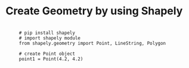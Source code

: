 
# Create Geometry by using Shapely

<pre>
  <code>
     # pip install shapely
     # import shapely module
     from shapely.geometry import Point, LineString, Polygon
     
     # create Point object
     point1 = Point(4.2, 4.2)
  </code>
</pre>

